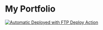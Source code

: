 # My Portfolio

[<img alt="Automatic Deployed with FTP Deploy Action" 
    src="https://img.shields.io/badge/Automatically Deployed With-FTP DEPLOY ACTION-%3CCOLOR%3E?style=for-the-badge&color=0077b6">](https://github.com/SamKirkland/FTP-Deploy-Action)
